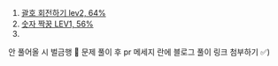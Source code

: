
1. [괄호 회전하기 lev2, 64%](https://school.programmers.co.kr/learn/courses/30/lessons/76502)
2. [숫자 짝꿍 LEV1, 56%](https://school.programmers.co.kr/learn/courses/30/lessons/131128)
3. []()

안 풀어올 시 벌금행 💸
문제 풀이 후 pr 메세지 란에 블로그 풀이 링크 첨부하기 ✅)
